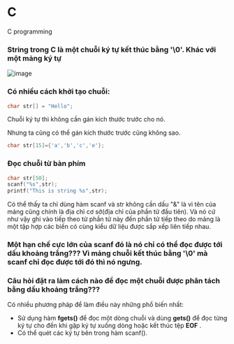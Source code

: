 # C
C programming
### String trong C là một chuỗi ký tự kết thúc bằng '\0'. Khác với một mảng ký tự
![image](https://github.com/user-attachments/assets/af4f146d-fc3a-42a1-8a0b-fb316e16cd7f)
### Có nhiều cách khởi tạo chuỗi:
```cpp
char str[] = "Hello";
```
Chuỗi ký tự thì không cần gán kích thước trước cho nó.

Nhưng ta cũng có thể gán kích thước trước cũng không sao.
```cpp
char str[15]={'a','b','c','e'};
```
### Đọc chuỗi từ bàn phím
```cpp
char str[50];
scanf("%s",str);
printf("This is string %s",str);
```
Có thể thấy ta chỉ dùng hàm scanf và str không cần dấu "&" là vì tên của mảng cũng chính là địa chỉ cơ sở(địa chỉ của phần tử đầu tiên). Và nó cứ như vậy ghi vào 
tiếp theo từ phần tử này đến phần tử tiếp theo do mảng là một tập hợp các biến có cùng kiểu dữ liệu được sắp xếp liên tiếp nhau.

### Một hạn chế cực lớn của scanf đó là nó chỉ có thể đọc được tới dấu khoảng trắng??? Vì mảng chuỗi kết thúc bằng '\0' mà scanf chỉ đọc được tới đó thì nó ngưng.
### Câu hỏi đặt ra làm cách nào để đọc một chuỗi được phân tách bằng dấu khoảng trắng???
Có nhiều phương pháp để làm điều này những phổ biến nhất:
- Sử dụng hàm **fgets()** để đọc một dòng chuỗi và dùng **gets()** để đọc từng ký tự cho đến khi gặp ký tự xuống dòng hoặc kết thúc tệp **EOF**  .
- Có thể quét các ký tự bên trong hàm scanf().
  
